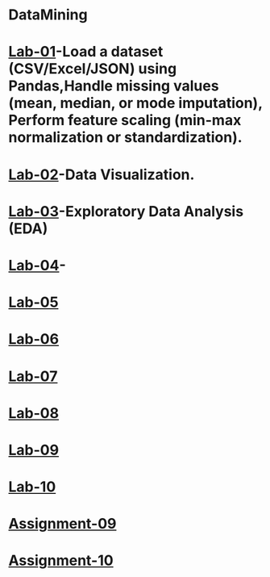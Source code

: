 # DataMining
# [Lab-01](https://colab.research.google.com/drive/1XDlRFE1wkjvbkNYUV6b21ZrGMfyYsrbZ)-Load a dataset (CSV/Excel/JSON) using Pandas,Handle missing values (mean, median, or mode imputation), Perform feature scaling (min-max normalization or standardization).
# [Lab-02](https://colab.research.google.com/drive/1cNlWglUYcbzXetaxjTY0GeQmPvKSL9Bn#scrollTo=5A-yNk1tWG4U)-Data Visualization.
# [Lab-03](https://colab.research.google.com/drive/1vn1wQQ5hqiE-rpg__7sr1Csr_wGOXTfv#scrollTo=Hjvl-HM0OMGS)-Exploratory Data Analysis (EDA)
# [Lab-04]()-
# [Lab-05](https://colab.research.google.com/drive/1kYXz4Gs9uaICumX6vLU2BNMwL9F82oBr#scrollTo=qG_VZIrRVBEr)
# [Lab-06](https://colab.research.google.com/drive/1YOkdVpol99eDZ0OJBqef7MZWSV7uWCy5)
# [Lab-07](https://colab.research.google.com/drive/1ENXMc_Mkci_nhOvn75widwf5oYOSVPGZ)
# [Lab-08](https://colab.research.google.com/drive/12eLDD-vlINsS2IXAGxLoNQy-Gl5ALHiY#scrollTo=lRLS59pOs6v7)
# [Lab-09](https://colab.research.google.com/drive/1vcxGu7GYTTJziqwhuTOmLc5_Qbtqi_6B)
# [Lab-10](https://colab.research.google.com/drive/1qM5EYq32fpPy7Y8nmJ8z0qunOS6WRoRb#scrollTo=TNW7c4tDUmzY)
# [Assignment-09](https://colab.research.google.com/drive/1smRS0Iz8pjpA2tXqWcgefn8hoT0-Vc8W#scrollTo=Z-EdePzTsJxT)
# [Assignment-10](https://colab.research.google.com/drive/1HkUDYN8dBmcQ-NmJS757Cam3tNErS-9N#scrollTo=qyK7LkfY0x8d)

